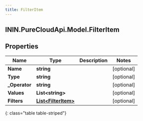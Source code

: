 ```yaml
---
title: FilterItem
---
```

## ININ.PureCloudApi.Model.FilterItem

## Properties

|Name | Type | Description | Notes|
|------------ | ------------- | ------------- | -------------|
| **Name** | **string** |  | [optional] |
| **Type** | **string** |  | [optional] |
| **_Operator** | **string** |  | [optional] |
| **Values** | **List&lt;string&gt;** |  | [optional] |
| **Filters** | [**List&lt;FilterItem&gt;**](FilterItem.html) |  | [optional] |
{: class="table table-striped"}


